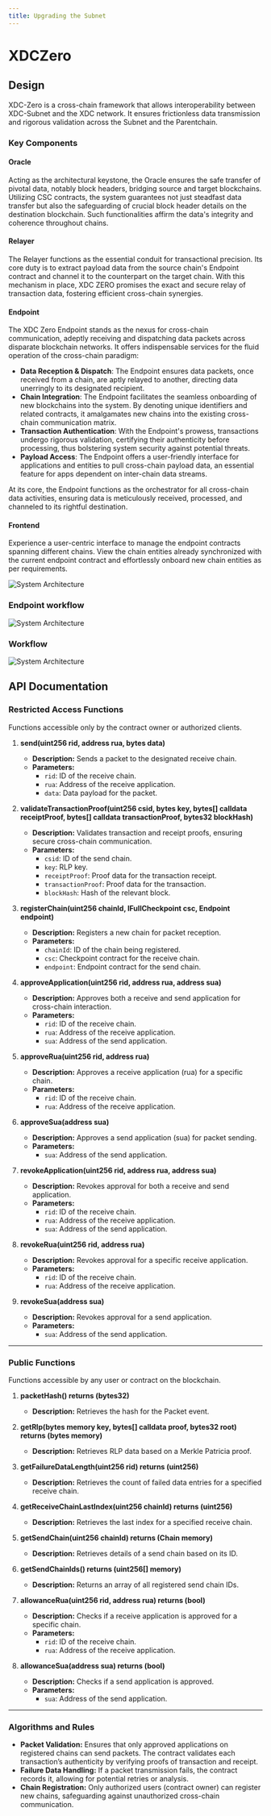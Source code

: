 ```yaml
---
title: Upgrading the Subnet
---
```

# XDCZero


## Design

XDC-Zero is a cross-chain framework that allows interoperability between XDC-Subnet and the XDC network. It ensures frictionless data transmission and rigorous validation across the Subnet and the Parentchain.

### Key Components

#### Oracle

Acting as the architectural keystone, the Oracle ensures the safe transfer of pivotal data, notably block headers, bridging source and target blockchains. Utilizing CSC contracts, the system guarantees not just steadfast data transfer but also the safeguarding of crucial block header details on the destination blockchain. Such functionalities affirm the data's integrity and coherence throughout chains.

#### Relayer

The Relayer functions as the essential conduit for transactional precision. Its core duty is to extract payload data from the source chain's Endpoint contract and channel it to the counterpart on the target chain. With this mechanism in place, XDC ZERO promises the exact and secure relay of transaction data, fostering efficient cross-chain synergies.

#### Endpoint

The XDC Zero Endpoint stands as the nexus for cross-chain communication, adeptly receiving and dispatching data packets across disparate blockchain networks. It offers indispensable services for the fluid operation of the cross-chain paradigm:

- **Data Reception & Dispatch**: The Endpoint ensures data packets, once received from a chain, are aptly relayed to another, directing data unerringly to its designated recipient.
- **Chain Integration**: The Endpoint facilitates the seamless onboarding of new blockchains into the system. By denoting unique identifiers and related contracts, it amalgamates new chains into the existing cross-chain communication matrix.
- **Transaction Authentication**: With the Endpoint's prowess, transactions undergo rigorous validation, certifying their authenticity before processing, thus bolstering system security against potential threats.
- **Payload Access**: The Endpoint offers a user-friendly interface for applications and entities to pull cross-chain payload data, an essential feature for apps dependent on inter-chain data streams.

At its core, the Endpoint functions as the orchestrator for all cross-chain data activities, ensuring data is meticulously received, processed, and channeled to its rightful destination.

#### Frontend

Experience a user-centric interface to manage the endpoint contracts spanning different chains. View the chain entities already synchronized with the current endpoint contract and effortlessly onboard new chain entities as per requirements.

![System Architecture](../img/image1.png)

### Endpoint workflow

![System Architecture](../img/image2.png)

### Workflow

![System Architecture](../img/image.png)


## API Documentation
 <!-- TODO:Spec? -->

### Restricted Access Functions

Functions accessible only by the contract owner or authorized clients.

1. **send(uint256 rid, address rua, bytes data)**

   - **Description:** Sends a packet to the designated receive chain.
   - **Parameters:**
     - `rid`: ID of the receive chain.
     - `rua`: Address of the receive application.
     - `data`: Data payload for the packet.

2. **validateTransactionProof(uint256 csid, bytes key, bytes[] calldata receiptProof, bytes[] calldata transactionProof, bytes32 blockHash)**

   - **Description:** Validates transaction and receipt proofs, ensuring secure cross-chain communication.
   - **Parameters:**
     - `csid`: ID of the send chain.
     - `key`: RLP key.
     - `receiptProof`: Proof data for the transaction receipt.
     - `transactionProof`: Proof data for the transaction.
     - `blockHash`: Hash of the relevant block.

3. **registerChain(uint256 chainId, IFullCheckpoint csc, Endpoint endpoint)**

   - **Description:** Registers a new chain for packet reception.
   - **Parameters:**
     - `chainId`: ID of the chain being registered.
     - `csc`: Checkpoint contract for the receive chain.
     - `endpoint`: Endpoint contract for the send chain.

4. **approveApplication(uint256 rid, address rua, address sua)**

   - **Description:** Approves both a receive and send application for cross-chain interaction.
   - **Parameters:**
     - `rid`: ID of the receive chain.
     - `rua`: Address of the receive application.
     - `sua`: Address of the send application.

5. **approveRua(uint256 rid, address rua)**

   - **Description:** Approves a receive application (rua) for a specific chain.
   - **Parameters:**
     - `rid`: ID of the receive chain.
     - `rua`: Address of the receive application.

6. **approveSua(address sua)**

   - **Description:** Approves a send application (sua) for packet sending.
   - **Parameters:**
     - `sua`: Address of the send application.

7. **revokeApplication(uint256 rid, address rua, address sua)**

   - **Description:** Revokes approval for both a receive and send application.
   - **Parameters:**
     - `rid`: ID of the receive chain.
     - `rua`: Address of the receive application.
     - `sua`: Address of the send application.

8. **revokeRua(uint256 rid, address rua)**

   - **Description:** Revokes approval for a specific receive application.
   - **Parameters:**
     - `rid`: ID of the receive chain.
     - `rua`: Address of the receive application.

9. **revokeSua(address sua)**
   - **Description:** Revokes approval for a send application.
   - **Parameters:**
     - `sua`: Address of the send application.

---

### Public Functions

Functions accessible by any user or contract on the blockchain.

1. **packetHash() returns (bytes32)**

   - **Description:** Retrieves the hash for the Packet event.

2. **getRlp(bytes memory key, bytes[] calldata proof, bytes32 root) returns (bytes memory)**

   - **Description:** Retrieves RLP data based on a Merkle Patricia proof.

3. **getFailureDataLength(uint256 rid) returns (uint256)**

   - **Description:** Retrieves the count of failed data entries for a specified receive chain.

4. **getReceiveChainLastIndex(uint256 chainId) returns (uint256)**

   - **Description:** Retrieves the last index for a specified receive chain.

5. **getSendChain(uint256 chainId) returns (Chain memory)**

   - **Description:** Retrieves details of a send chain based on its ID.

6. **getSendChainIds() returns (uint256[] memory)**

   - **Description:** Returns an array of all registered send chain IDs.

7. **allowanceRua(uint256 rid, address rua) returns (bool)**

   - **Description:** Checks if a receive application is approved for a specific chain.
   - **Parameters:**
     - `rid`: ID of the receive chain.
     - `rua`: Address of the receive application.

8. **allowanceSua(address sua) returns (bool)**
   - **Description:** Checks if a send application is approved.
   - **Parameters:**
     - `sua`: Address of the send application.

---

### Algorithms and Rules

- **Packet Validation:** Ensures that only approved applications on registered chains can send packets. The contract validates each transaction’s authenticity by verifying proofs of transaction and receipt.
- **Failure Data Handling:** If a packet transmission fails, the contract records it, allowing for potential retries or analysis.
- **Chain Registration:** Only authorized users (contract owner) can register new chains, safeguarding against unauthorized cross-chain communication.
